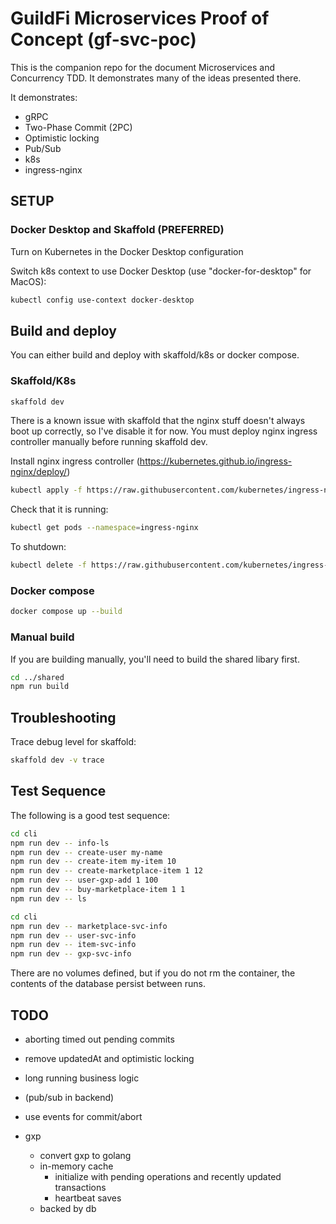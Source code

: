 # GuildFi Microservices Proof of Concept (gf-svc-poc)

This is the companion repo for the document Microservices and Concurrency TDD. It demonstrates many of the ideas presented there.

It demonstrates:

- gRPC
- Two-Phase Commit (2PC)
- Optimistic locking
- Pub/Sub
- k8s
- ingress-nginx

## SETUP

### Docker Desktop and Skaffold (PREFERRED)

Turn on Kubernetes in the Docker Desktop configuration

Switch k8s context to use Docker Desktop (use "docker-for-desktop" for MacOS):

```bash
kubectl config use-context docker-desktop
```

## Build and deploy

You can either build and deploy with skaffold/k8s or docker compose.

### Skaffold/K8s

```bash
skaffold dev
```

There is a known issue with skaffold that the nginx stuff doesn't always boot up correctly, so I've disable it for now. You must deploy nginx ingress controller manually before running skaffold dev.

Install nginx ingress controller (https://kubernetes.github.io/ingress-nginx/deploy/)

```bash
kubectl apply -f https://raw.githubusercontent.com/kubernetes/ingress-nginx/controller-v1.8.0/deploy/static/provider/cloud/deploy.yaml
```

Check that it is running:

```bash
kubectl get pods --namespace=ingress-nginx
```

To shutdown:

```bash
kubectl delete -f https://raw.githubusercontent.com/kubernetes/ingress-nginx/controller-v1.8.0/deploy/static/provider/cloud/deploy.yaml
```

### Docker compose

```bash
docker compose up --build
```

### Manual build

If you are building manually, you'll need to build the shared libary first.

```bash
cd ../shared
npm run build
```

## Troubleshooting

Trace debug level for skaffold:

```bash
skaffold dev -v trace
```

## Test Sequence

The following is a good test sequence:

```bash
cd cli
npm run dev -- info-ls
npm run dev -- create-user my-name
npm run dev -- create-item my-item 10
npm run dev -- create-marketplace-item 1 12
npm run dev -- user-gxp-add 1 100
npm run dev -- buy-marketplace-item 1 1
npm run dev -- ls
```

```bash
cd cli
npm run dev -- marketplace-svc-info
npm run dev -- user-svc-info
npm run dev -- item-svc-info
npm run dev -- gxp-svc-info
```

There are no volumes defined, but if you do not rm the container, the contents of the database persist between runs.

## TODO

- aborting timed out pending commits
- remove updatedAt and optimistic locking

- long running business logic
- (pub/sub in backend)
- use events for commit/abort

- gxp
  - convert gxp to golang
  - in-memory cache
    - initialize with pending operations and recently updated transactions
    - heartbeat saves
  - backed by db
